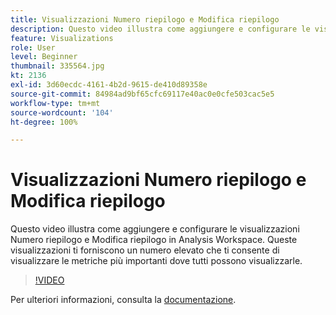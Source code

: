 ```yaml
---
title: Visualizzazioni Numero riepilogo e Modifica riepilogo
description: Questo video illustra come aggiungere e configurare le visualizzazioni Numero riepilogo e Modifica riepilogo in Analysis Workspace. Queste visualizzazioni ti forniscono un numero elevato che ti consente di visualizzare le metriche più importanti dove tutti possono visualizzarle.
feature: Visualizations
role: User
level: Beginner
thumbnail: 335564.jpg
kt: 2136
exl-id: 3d60ecdc-4161-4b2d-9615-de410d89358e
source-git-commit: 84984ad9bf65cfc69117e40ac0e0cfe503cac5e5
workflow-type: tm+mt
source-wordcount: '104'
ht-degree: 100%

---
```


# Visualizzazioni Numero riepilogo e Modifica riepilogo

Questo video illustra come aggiungere e configurare le visualizzazioni Numero riepilogo e Modifica riepilogo in Analysis Workspace. Queste visualizzazioni ti forniscono un numero elevato che ti consente di visualizzare le metriche più importanti dove tutti possono visualizzarle.

>[!VIDEO](https://video.tv.adobe.com/v/3416889/?quality=12&learn=on&captions=ita)

Per ulteriori informazioni, consulta la [documentazione](https://experienceleague.adobe.com/docs/analytics/analyze/analysis-workspace/visualizations/summary-number-change.html?lang=it).
